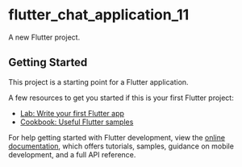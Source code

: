 # flutter_chat_application_11

A new Flutter project.

## Getting Started

This project is a starting point for a Flutter application.

A few resources to get you started if this is your first Flutter project:

- [Lab: Write your first Flutter app](https://docs.flutter.dev/get-started/codelab)
- [Cookbook: Useful Flutter samples](https://docs.flutter.dev/cookbook)

For help getting started with Flutter development, view the
[online documentation](https://docs.flutter.dev/), which offers tutorials,
samples, guidance on mobile development, and a full API reference.




<!-- ----------    SHA1 and SHA256  key  ------------>
 <!-- keytool -list -v -keystore "C:\Users\bilal\.android\debug.keystore" -alias androiddebugkey -storepass android -keypass android -->